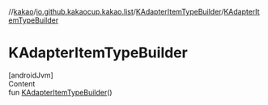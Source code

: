 //[kakao](../../../index.md)/[io.github.kakaocup.kakao.list](../index.md)/[KAdapterItemTypeBuilder](index.md)/[KAdapterItemTypeBuilder](-k-adapter-item-type-builder.md)



# KAdapterItemTypeBuilder  
[androidJvm]  
Content  
fun [KAdapterItemTypeBuilder](-k-adapter-item-type-builder.md)()  



